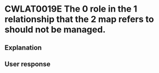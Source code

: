 # CWLAT0019E The 0 role in the 1 relationship that the 2 map refers to should not be managed.

## Explanation

## User response